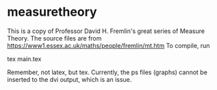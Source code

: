 # measuretheory
This is a copy of Professor David H. Fremlin's great series of Measure Theory. The source files are from https://www1.essex.ac.uk/maths/people/fremlin/mt.htm
To compile, run

  tex main.tex

Remember, not latex, but tex.
Currently, the ps files (graphs) cannot be inserted to the dvi output, which is an issue.
